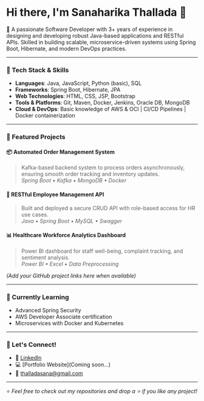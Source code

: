 # Hi there, I'm Sanaharika Thallada 👋

🎯 A passionate Software Developer with 3+ years of experience in designing and developing robust Java-based applications and RESTful APIs. Skilled in building scalable, microservice-driven systems using Spring Boot, Hibernate, and modern DevOps practices.

---

### 🔧 Tech Stack & Skills

- **Languages**: Java, JavaScript, Python (basic), SQL
- **Frameworks**: Spring Boot, Hibernate, JPA
- **Web Technologies**: HTML, CSS, JSP, Bootstrap
- **Tools & Platforms**: Git, Maven, Docker, Jenkins, Oracle DB, MongoDB
- **Cloud & DevOps**: Basic knowledge of AWS & OCI | CI/CD Pipelines | Docker containerization

---

### 🚀 Featured Projects

#### 📦 Automated Order Management System
> Kafka-based backend system to process orders asynchronously, ensuring smooth order tracking and inventory updates.  
*Spring Boot • Kafka • MongoDB • Docker*

#### 💬 RESTful Employee Management API
> Built and deployed a secure CRUD API with role-based access for HR use cases.  
*Java • Spring Boot • MySQL • Swagger*

#### 📊 Healthcare Workforce Analytics Dashboard
> Power BI dashboard for staff well-being, complaint tracking, and sentiment analysis.  
*Power BI • Excel • Data Preprocessing*

*(Add your GitHub project links here when available)*

---

### 🧠 Currently Learning
- Advanced Spring Security
- AWS Developer Associate certification
- Microservices with Docker and Kubernetes

---

### 📨 Let's Connect!
- 💼 [LinkedIn](https://www.linkedin.com/in/your-profile/)
- 💻 [Portfolio Website](Coming soon...)
- 📧 thalladasana@gmail.com

---

⭐️ *Feel free to check out my repositories and drop a ⭐ if you like any project!*
